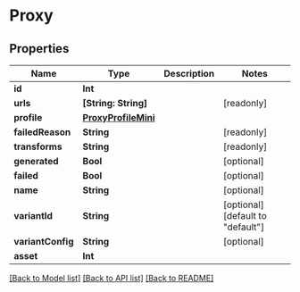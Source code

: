 # Proxy

## Properties

Name | Type | Description | Notes
------------ | ------------- | ------------- | -------------
**id** | **Int** |  | 
**urls** | **[String: String]** |  | [readonly] 
**profile** | [**ProxyProfileMini**](ProxyProfileMini.md) |  | 
**failedReason** | **String** |  | [readonly] 
**transforms** | **String** |  | [readonly] 
**generated** | **Bool** |  | [optional] 
**failed** | **Bool** |  | [optional] 
**name** | **String** |  | [optional] 
**variantId** | **String** |  | [optional] [default to "default"]
**variantConfig** | **String** |  | [optional] 
**asset** | **Int** |  | 

[[Back to Model list]](../README.md#documentation-for-models) [[Back to API list]](../README.md#documentation-for-api-endpoints) [[Back to README]](../README.md)


